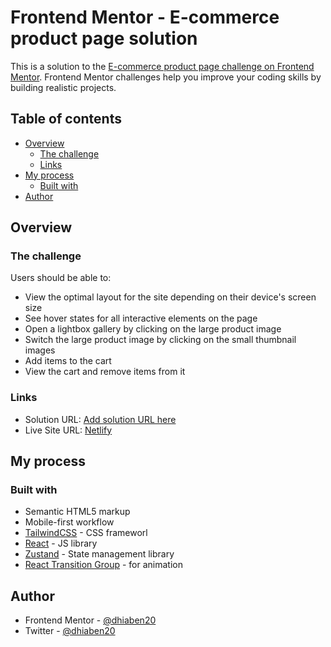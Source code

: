 # Frontend Mentor - E-commerce product page solution

This is a solution to the [E-commerce product page challenge on Frontend Mentor](https://www.frontendmentor.io/challenges/ecommerce-product-page-UPsZ9MJp6). Frontend Mentor challenges help you improve your coding skills by building realistic projects.

## Table of contents

-   [Overview](#overview)
    -   [The challenge](#the-challenge)
    -   [Links](#links)
-   [My process](#my-process)
    -   [Built with](#built-with)
-   [Author](#author)

## Overview

### The challenge

Users should be able to:

-   View the optimal layout for the site depending on their device's screen size
-   See hover states for all interactive elements on the page
-   Open a lightbox gallery by clicking on the large product image
-   Switch the large product image by clicking on the small thumbnail images
-   Add items to the cart
-   View the cart and remove items from it

### Links

-   Solution URL: [Add solution URL here](https://your-solution-url.com)
-   Live Site URL: [Netlify](https://quiet-salamander-10e269.netlify.app/)

## My process

### Built with

-   Semantic HTML5 markup
-   Mobile-first workflow
-   [TailwindCSS](https://tailwindcss.com/) - CSS frameworl
-   [React](https://reactjs.org/) - JS library
-   [Zustand](https://docs.pmnd.rs/zustand) - State management library
-   [React Transition Group](https://reactcommunity.org/react-transition-group/) - for animation

## Author

-   Frontend Mentor - [@dhiaben20](https://www.frontendmentor.io/profile/dhiaben20)
-   Twitter - [@dhiaben20](https://www.twitter.com/dhiaben20)
